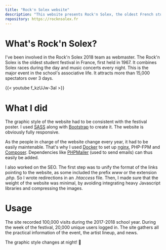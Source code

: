 ```yaml
---
title: "Rock'n Solex website"
description: "This website presents Rock'n Solex, the oldest French student festival."
repository: https://rocknsolex.fr
---
```


# What's Rock'n Solex?

I've been involved in the Rock'n Solex 2018 team as webmaster. The Rock'n Solex is the oldest student festival in France, first held in 1967. It combines Solex races during the day and music concerts every night. This is the major event in the school's associative life. It attracts more than 15,000 spectators over 3 days.

{{< youtube f_kzUJw-3aI >}}

# What I did

The graphic style of the website had to be consistent with the festival poster. I used [SASS](https://sass-lang.com) along with [Bootstrap](https://getbootstrap.com) to create it. The website is obviously fully responsive.

As the people in charge of the website change every year, it had to be easily maintenable. That's why I used [Docker](https://www.docker.com) to set up [nginx](http://nginx.org), PHP-FPM and [Composer](https://getcomposer.org). Dependencies like [PHPMailer](https://github.com/PHPMailer/PHPMailer) (used to send emails) can thus easily be added.

I also worked on the SEO. The first step was to unify the format of the links pointing to the website, as some included the prefix <em>www</em> or the extension <em>.php</em>. So I wrote redirections in an <em>.htaccess</em> file. Then, I made sure that the weight of the website was minimal, by avoiding integrating heavy Javascript libraries and compressing the images.

# Usage

The site recorded 100,000 visits during the 2017-2018 school year. During the week of the festival, 20,000 unique users logged in. The site gathers all the practical information of the event, the artist lineup, and news.

The graphic style changes at night! 🌙
